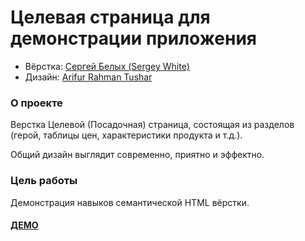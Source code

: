 # Целевая страница для демонстрации приложения

* Вёрстка: [Сергей Белых (Sergey White)](https://github.com/whitesergey)
* Дизайн: [Arifur Rahman Tushar](https://dribbble.com/ArifurRahman)

### О проекте

Верстка Целевой (Посадочная) страница, состоящая из разделов (герой, таблицы цен, характеристики продукта и т.д.).

Общий дизайн выглядит современно, приятно и эффектно.

### Цель работы

Демонстрация навыков семантической HTML вёрстки.

#### [ДЕМО](https://whitesergey.github.io/landing-template-app-showcasing/)